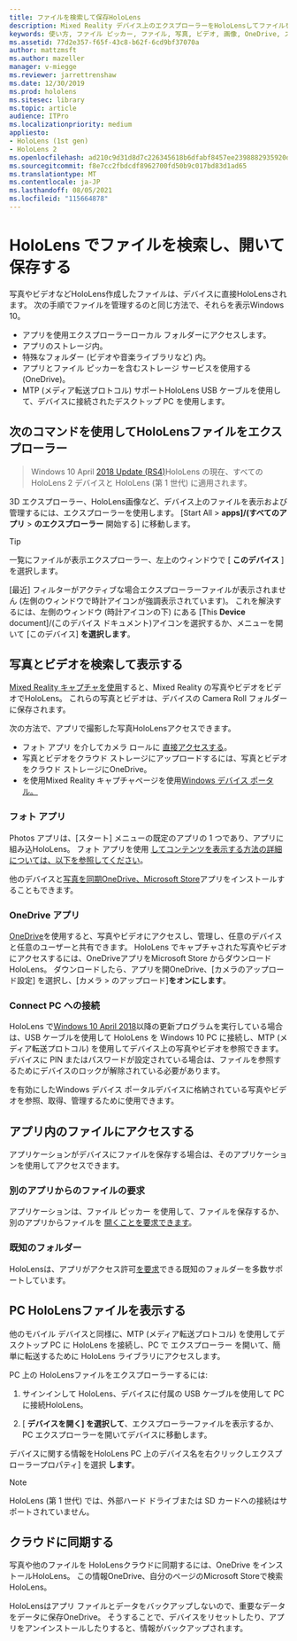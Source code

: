 ```yaml
---
title: ファイルを検索して保存HoloLens
description: Mixed Reality デバイス上のエクスプローラーをHoloLensしてファイルを開き、表示、管理する方法について説明します。
keywords: 使い方, ファイル ピッカー, ファイル, 写真, ビデオ, 画像, OneDrive, ストレージ, エクスプローラー, hololens
ms.assetid: 77d2e357-f65f-43c8-b62f-6cd9bf37070a
author: mattzmsft
ms.author: mazeller
manager: v-miegge
ms.reviewer: jarrettrenshaw
ms.date: 12/30/2019
ms.prod: hololens
ms.sitesec: library
ms.topic: article
audience: ITPro
ms.localizationpriority: medium
appliesto:
- HoloLens (1st gen)
- HoloLens 2
ms.openlocfilehash: ad210c9d31d8d7c226345618b6dfabf8457ee2398882935920d7b3217259a644
ms.sourcegitcommit: f8e7cc2fbdcdf8962700fd50b9c017bd83d1ad65
ms.translationtype: MT
ms.contentlocale: ja-JP
ms.lasthandoff: 08/05/2021
ms.locfileid: "115664878"
---
```

# <a name="find-open-and-save-files-on-hololens"></a>HoloLens でファイルを検索し、開いて保存する

写真やビデオなどHoloLens作成したファイルは、デバイスに直接HoloLensされます。 次の手順でファイルを管理するのと同じ方法で、それらを表示Windows 10。

- アプリを使用エクスプローラーローカル フォルダーにアクセスします。
- アプリのストレージ内。
- 特殊なフォルダー (ビデオや音楽ライブラリなど) 内。
- アプリとファイル ピッカーを含むストレージ サービスを使用する (OneDrive)。
- MTP (メディア転送プロトコル) サポートHoloLens USB ケーブルを使用して、デバイスに接続されたデスクトップ PC を使用します。

## <a name="view-files-on-hololens-using-file-explorer"></a>次のコマンドを使用してHoloLensファイルをエクスプローラー

> Windows 10 April [2018 Update (RS4)](/windows/mixed-reality/release-notes-april-2018)HoloLens の現在、すべての HoloLens 2 デバイスと HoloLens (第 1 世代) に適用されます。

3D エクスプローラー、HoloLens画像など、デバイス上のファイルを表示および管理するには、エクスプローラーを使用します。 [Start All   >  **apps]/(すべてのアプリ**   >  **のエクスプローラー** 開始する] に移動します。

> [!TIP]
> 一覧にファイルが表示エクスプローラー、左上のウィンドウで [ **このデバイス** ] を選択します。

[最近] フィルターがアクティブな場合エクスプローラーファイルが表示されません (左側のウィンドウで時計アイコンが強調表示されています)。 これを解決するには、左側のウィンドウ (時計アイコンの下) にある [This **Device** document]/(このデバイス ドキュメント)アイコンを選択するか、メニューを開いて [このデバイス] **を選択します**。

## <a name="find-and-view-your-photos-and-videos"></a>写真とビデオを検索して表示する

[Mixed Reality キャプチャを使用](holographic-photos-and-videos.md)すると、Mixed Reality の写真やビデオをビデオでHoloLens。  これらの写真とビデオは、デバイスの Camera Roll フォルダーに保存されます。

次の方法で、アプリで撮影した写真HoloLensアクセスできます。

- フォト アプリ を介してカメラ ロールに [直接アクセスする](holographic-photos-and-videos.md)。
- 写真とビデオをクラウド ストレージにアップロードするには、写真とビデオをクラウド ストレージにOneDrive。
- を使用Mixed Reality キャプチャページを使用[Windows デバイス ポータル。](/windows/mixed-reality/using-the-windows-device-portal#mixed-reality-capture)

### <a name="photos-app"></a>フォト アプリ

Photos アプリは、[スタート] メニューの既定のアプリの 1 つであり、アプリに組み込HoloLens。 フォト アプリを使用 [してコンテンツを表示する方法の詳細については、以下を参照してください](holographic-photos-and-videos.md)。

他のデバイスと[写真を同期OneDrive、Microsoft Store](https://www.microsoft.com/p/onedrive/9wzdncrfj1p3)アプリをインストールすることもできます。

### <a name="onedrive-app"></a>OneDrive アプリ

[OneDrive](https://onedrive.live.com/)を使用すると、写真やビデオにアクセスし、管理し、任意のデバイスと任意のユーザーと共有できます。 HoloLens でキャプチャされた写真やビデオにアクセスするには、OneDriveアプリを[](https://www.microsoft.com/p/onedrive/9wzdncrfj1p3)Microsoft Store からダウンロードHoloLens。 ダウンロードしたら、アプリを開OneDrive、[カメラのアップロード設定] を選択し、[カメラ  >  のアップロード]**をオンにします**。

### <a name="connect-to-a-pc"></a>Connect PC への接続

HoloLens で[Windows 10 April 2018](/windows/mixed-reality/release-notes-april-2018)以降の更新プログラムを実行している場合は、USB ケーブルを使用して HoloLens を Windows 10 PC に接続し、MTP (メディア転送プロトコル) を使用してデバイス上の写真やビデオを参照できます。 デバイスに PIN またはパスワードが設定されている場合は、ファイルを参照するためにデバイスのロックが解除されている必要があります。  

を有効にしたWindows デバイス ポータル[](/windows/mixed-reality/using-the-windows-device-portal)デバイスに格納されている写真やビデオを参照、取得、管理するために使用できます。

## <a name="access-files-within-an-app"></a>アプリ内のファイルにアクセスする

アプリケーションがデバイスにファイルを保存する場合は、そのアプリケーションを使用してアクセスできます。

### <a name="requesting-files-from-another-app"></a>別のアプリからのファイルの要求

アプリケーションは、ファイル ピッカー を使用して、ファイルを保存するか、別のアプリからファイルを [開くことを要求できます](/windows/mixed-reality/app-model#file-pickers)。

### <a name="known-folders"></a>既知のフォルダー

HoloLensは、アプリがアクセス許可[を要求](/windows/mixed-reality/app-model#known-folders)できる既知のフォルダーを多数サポートしています。

## <a name="view-hololens-files-on-your-pc"></a>PC HoloLensファイルを表示する

他のモバイル デバイスと同様に、MTP (メディア転送プロトコル) を使用してデスクトップ PC に HoloLens を接続し、PC で エクスプローラー を開いて、簡単に転送するために HoloLens ライブラリにアクセスします。

PC 上の HoloLensファイルをエクスプローラーするには:

1. サインインして HoloLens、デバイスに付属の USB ケーブルを使用して PC に接続HoloLens。

1. [ **デバイスを開く] を選択して**、エクスプローラーファイルを表示するか、PC エクスプローラーを開いてデバイスに移動します。

デバイスに関する情報をHoloLens PC 上のデバイス名を右クリックしエクスプローラープロパティ] を選択 **します**。

> [!NOTE]
> HoloLens (第 1 世代) では、外部ハード ドライブまたは SD カードへの接続はサポートされていません。

## <a name="sync-to-the-cloud"></a>クラウドに同期する

写真や他のファイルを HoloLensクラウドに同期するには、OneDrive をインストールHoloLens。 この情報OneDrive、自分のページのMicrosoft Storeで検索HoloLens。

HoloLensはアプリ ファイルとデータをバックアップしないので、重要なデータをデータに保存OneDrive。 そうすることで、デバイスをリセットしたり、アプリをアンインストールしたりすると、情報がバックアップされます。
